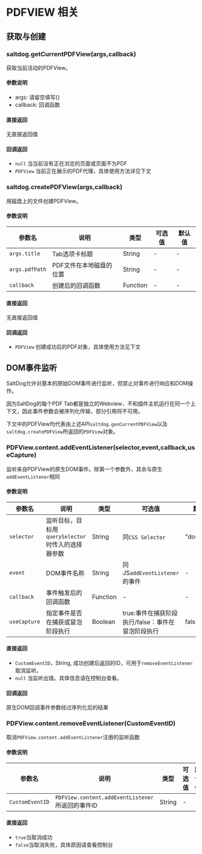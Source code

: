 # PDFVIEW 相关

## 获取与创建
### saltdog.getCurrentPDFView(args,callback)
获取当前活动的PDFView。
#### 参数说明
-   args: 请留空填写{}
-   callback: 回调函数
#### 直接返回
无直接返回值
#### 回调返回
- `null` 当当前没有正在浏览的页面或页面不为PDF
- `PDFView` 当前正在展示的PDF代理，具体使用方法详见下文
### saltdog.createPDFView(args,callback)
用磁盘上的文件创建PDFView。
#### 参数说明
| 参数名 | 说明 | 类型 | 可选值 | 默认值 |
|----|----|----|----|----|
|`args.title`|Tab选项卡标题|String|-|-|
|`args.pdfPath`|PDF文件在本地磁盘的位置|String|-|-|
|`callback`|创建后的回调函数|Function|-|-|
#### 直接返回
无直接返回值
#### 回调返回
-   `PDFView` 创建成功后的PDF对象，具体使用方法见下文

## DOM事件监听
SaltDog允许对基本的原始DOM事件进行监听，但禁止对事件进行响应和DOM操作。

因为SaltDog的每个PDF Tab都是独立的Webview，不和插件主机运行在同一个上下文，因此事件参数会被序列化传输，部分引用将不可用。

下文中的PDFView均代表由上述API`saltdog.genCurrentPDFView`以及`saltdog.createPDFView`所返回的`PDFView`对象。

### PDFView.content.addEventListener(selector,event,callback,useCapture)
监听来自PDFView的原生DOM事件。除第一个参数外，其余与原生`addEventListener`相同
#### 参数说明
| 参数名 | 说明 | 类型 | 可选值 | 默认值 |
|----|----|----|----|----|
|`selector`|监听目标，目标用`querySelector`时传入的选择器参数|String|同`CSS Selector`|"document"|
|`event`|DOM事件名称|String|同JS`addEventListener`的事件|-|
|`callback`|事件触发后的回调函数|Function|-|-|
|`useCapture`|指定事件是否在捕获或冒泡阶段执行|Boolean|true:事件在捕获阶段执行/false：事件在冒泡阶段执行|false|
#### 直接返回
- `CustomEventID`，String, 成功创建后返回的ID，可用于`removeEventListener`取消监听。
- `null` 当监听出错。具体信息请在控制台查看。
#### 回调返回
原生DOM回调事件参数经过序列化后的结果

### PDFView.content.removeEventListener(CustomEventID)
取消`PDFView.content.addEventListener`注册的监听函数
#### 参数说明
| 参数名 | 说明 | 类型 | 可选值 | 默认值 |
|----|----|----|----|----|
|`CustomEventID`|`PDFView.content.addEventListener`所返回的事件ID|String|-|-|
#### 直接返回
-   `true`当取消成功
-   `false`当取消失败，具体原因请查看控制台
